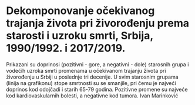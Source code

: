 # Dekomponovanje očekivanog trajanja života pri živorođenju prema starosti i uzroku smrti, Srbija, 1990/1992. i 2017/2019.
Prikazani su doprinosi (pozitivni - gore, a negativni - dole) starosnih grupa i vodećih uzroka smrti promenama u očekivanom trajanju života pri živorođenju u Srbiji u poslednje tri decenije. U svim starosnim grupama (linija na grafikonu) stope smrtnosti su se smanjile, pri čemu je najveći doprinos kod odojčadi i starih 65-79 godina. Pozitivne promene su najveće kod kardiovaskularnih bolesti, a negativne kod tumora.
Ivan Marinković
